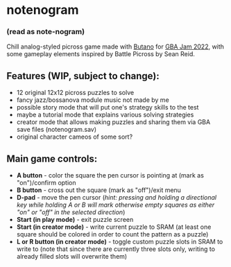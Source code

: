 # notenogram
### (read as note-nogram)
Chill analog-styled picross game made with [Butano](http://https://github.com/GValiente/butano) for [GBA Jam 2022](http://https://itch.io/jam/gbajam22), with some gameplay elements inspired by Battle Picross by Sean Reid.

## Features (WIP, subject to change):
* 12 original 12x12 picross puzzles to solve
* fancy jazz/bossanova module music not made by me
* possible story mode that will put one's strategy skills to the test
* maybe a tutorial mode that explains various solving strategies
* creator mode that allows making puzzles and sharing them via GBA save files (notenogram.sav)
* original character cameos of some sort?

## Main game controls:
* **A button** - color the square the pen cursor is pointing at (mark as "on")/confirm option
* **B button** - cross out the square (mark as "off")/exit menu
* **D-pad** - move the pen cursor (*hint: pressing and holding a directional key while holding A or B will mark otherwise empty squares as either "on" or "off" in the selected direction*)
* **Start (in play mode)** - exit puzzle screen
* **Start (in creator mode)** - write current puzzle to SRAM (at least one square should be colored in order to count the pattern as a puzzle)
* **L or R button (in creator mode)** - toggle custom puzzle slots in SRAM to write to (note that since there are currently three slots only, writing to already filled slots will overwrite them)
